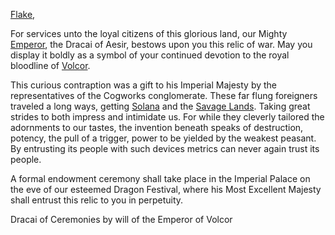 [Flake](https://twitter.com/WatchFlake?s=20&t=P-UJrsDEKTnDioivcldB3g),

For services unto the loyal citizens of this glorious land, our Mighty [Emperor](../heroes-of-rathe/emperor-about.md), the Dracai of Aesir, bestows upon you this relic of war. May you display it boldly as a symbol of your continued devotion to the royal bloodline of [Volcor](../world-of-rathe/volcor/volcor.md).

This curious contraption was a gift to his Imperial Majesty by the representatives of the Cogworks conglomerate. These far flung foreigners traveled a long ways, getting [Solana](../world-of-rathe/solana/solana.md) and the [Savage Lands](../world-of-rathe/savage-lands/savage-lands.md). Taking great strides to both impress and intimidate us. For while they cleverly tailored the adornments to our tastes, the invention beneath speaks of destruction, potency, the pull of a trigger, power to be yielded by the weakest peasant. By entrusting its people with such devices metrics can never again trust its people.

A formal endowment ceremony shall take place in the Imperial Palace on the eve of our esteemed Dragon Festival, where his Most Excellent Majesty shall entrust this relic to you in perpetuity.

Dracai of Ceremonies by will of the Emperor of Volcor
